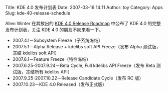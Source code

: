 Title: KDE 4.0 发布计划表
Date: 2007-03-16 14:11
Author: toy
Category: Apps
Slug: kde-40-release-schedule

Allen Winter 在其放出的 [KDE 4.0 Release
Roadmap](http://article.gmane.org/gmane.comp.kde.releases/157) 中公布了
KDE 4.0 的完整发布计划表，关注 KDE 4.0 的朋友不妨来看一下。

-   2007.4.1－Subsystem Freeze（子系统冻结）
-   2007.5.1－Alpha Release + kdelibs soft API Freeze（发布 Alpha
    测试版，冻结 kdelibs soft API）
-   2007.6.1－Feature Freeze（特性冻结）
-   2007.6.25-2007.9.24－Beta Cycle, Full kdelibs API Freeze（发布 Beta
    测试版，冻结所有 kdelibs API）
-   2007.9.25-2007.10.22－Release Candidate Cycle（发布 RC 版）
-   2007.10.23－KDE 4.0 Released（发布正式版）

